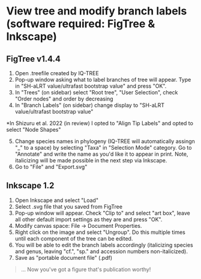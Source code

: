 
# View tree and modify branch labels (software required: FigTree & Inkscape)

## FigTree v1.4.4
  
1. Open .treefile created by IQ-TREE
2. Pop-up window asking what to label branches of tree will appear. Type in "SH-aLRT value/ultrafast bootstrap value" and press "OK".
3. In "Trees" (on sidebar) select "Root tree", "User Selection", check "Order nodes" and order by decreasing
4. In "Branch Labels" (on sidebar) change display to "SH-aLRT value/ultrafast bootstrap value"
  
  *In Shizuru et al. 2022 (in review) I opted to "Align Tip Labels" and opted to select "Node Shapes"
  
5. Change species names in phylogeny (IQ-TREE will automatically assingn "_" to a space) by selecting "Taxa" in "Selection Mode" category. Go to "Annotate" and write the name as you'd like it to appear in print. Note, italicizing will be made possible in the next step via Inkscape.
6. Go to "File" and "Export.svg"
  
## Inkscape 1.2

1. Open Inkscape and select "Load"
2. Select .svg file that you saved from FigTree
3. Pop-up window will appear. Check "Clip to" and select "art box", leave all other default import settings as they are and press "OK".
4. Modify canvas space: File -> Document Properties. 
5. Right click on the image and select "Ungroup". Do this multiple times until each component of the tree can be edited.
6. You will be able to edit the branch labels accordingly (italicizing species and genus, leaving "cf.", "sp." and accession numbers non-italicized).
7. Save as "portable document file" (.pdf)
  
  >... Now you've got a figure that's publication worthy!
